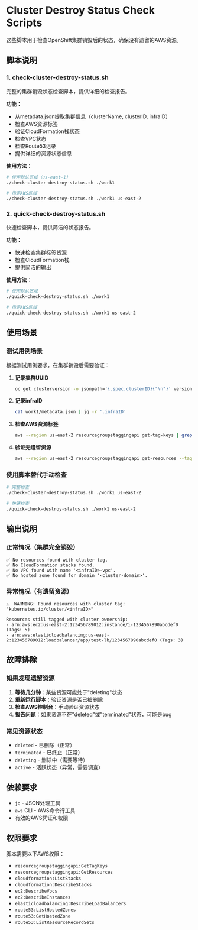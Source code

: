 # Cluster Destroy Status Check Scripts

这些脚本用于检查OpenShift集群销毁后的状态，确保没有遗留的AWS资源。

## 脚本说明

### 1. check-cluster-destroy-status.sh
完整的集群销毁状态检查脚本，提供详细的检查报告。

**功能：**
- 从metadata.json提取集群信息（clusterName, clusterID, infraID）
- 检查AWS资源标签
- 验证CloudFormation栈状态
- 检查VPC状态
- 检查Route53记录
- 提供详细的资源状态信息

**使用方法：**
```bash
# 使用默认区域（us-east-1）
./check-cluster-destroy-status.sh ./work1

# 指定AWS区域
./check-cluster-destroy-status.sh ./work1 us-east-2
```

### 2. quick-check-destroy-status.sh
快速检查脚本，提供简洁的状态报告。

**功能：**
- 快速检查集群标签资源
- 检查CloudFormation栈
- 提供简洁的输出

**使用方法：**
```bash
# 使用默认区域
./quick-check-destroy-status.sh ./work1

# 指定AWS区域
./quick-check-destroy-status.sh ./work1 us-east-2
```

## 使用场景

### 测试用例场景
根据测试用例要求，在集群销毁后需要验证：

1. **记录集群UUID**
   ```bash
   oc get clusterversion -o jsonpath='{.spec.clusterID}{"\n"}' version
   ```

2. **记录infraID**
   ```bash
   cat work1/metadata.json | jq -r '.infraID'
   ```

3. **检查AWS资源标签**
   ```bash
   aws --region us-east-2 resourcegroupstaggingapi get-tag-keys | grep "kubernetes.io/cluster/<infraID>"
   ```

4. **验证无遗留资源**
   ```bash
   aws --region us-east-2 resourcegroupstaggingapi get-resources --tag-filters "Key=kubernetes.io/cluster/<infraID>,Values=owned"
   ```

### 使用脚本替代手动检查
```bash
# 完整检查
./check-cluster-destroy-status.sh ./work1 us-east-2

# 快速检查
./quick-check-destroy-status.sh ./work1 us-east-2
```

## 输出说明

### 正常情况（集群完全销毁）
```
✅ No resources found with cluster tag.
✅ No CloudFormation stacks found.
✅ No VPC found with name '<infraID>-vpc'.
✅ No hosted zone found for domain '<cluster-domain>'.
```

### 异常情况（有遗留资源）
```
⚠️  WARNING: Found resources with cluster tag:
"kubernetes.io/cluster/<infraID>"

Resources still tagged with cluster ownership:
- arn:aws:ec2:us-east-2:123456789012:instance/i-1234567890abcdef0 (Tags: 5)
- arn:aws:elasticloadbalancing:us-east-2:123456789012:loadbalancer/app/test-lb/1234567890abcdef0 (Tags: 3)
```

## 故障排除

### 如果发现遗留资源
1. **等待几分钟**：某些资源可能处于"deleting"状态
2. **重新运行脚本**：验证资源是否已被删除
3. **检查AWS控制台**：手动验证资源状态
4. **报告问题**：如果资源不在"deleted"或"terminated"状态，可能是bug

### 常见资源状态
- `deleted` - 已删除（正常）
- `terminated` - 已终止（正常）
- `deleting` - 删除中（需要等待）
- `active` - 活跃状态（异常，需要调查）

## 依赖要求

- `jq` - JSON处理工具
- `aws` CLI - AWS命令行工具
- 有效的AWS凭证和权限

## 权限要求

脚本需要以下AWS权限：
- `resourcegroupstaggingapi:GetTagKeys`
- `resourcegroupstaggingapi:GetResources`
- `cloudformation:ListStacks`
- `cloudformation:DescribeStacks`
- `ec2:DescribeVpcs`
- `ec2:DescribeInstances`
- `elasticloadbalancing:DescribeLoadBalancers`
- `route53:ListHostedZones`
- `route53:GetHostedZone`
- `route53:ListResourceRecordSets`
